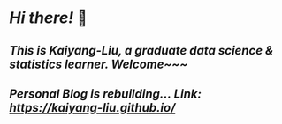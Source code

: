 # ***Hi there!*** :wave:
## ***This is Kaiyang-Liu, a graduate data science & statistics learner. Welcome~~~***
## ***Personal Blog is rebuilding... Link: https://kaiyang-liu.github.io/***
